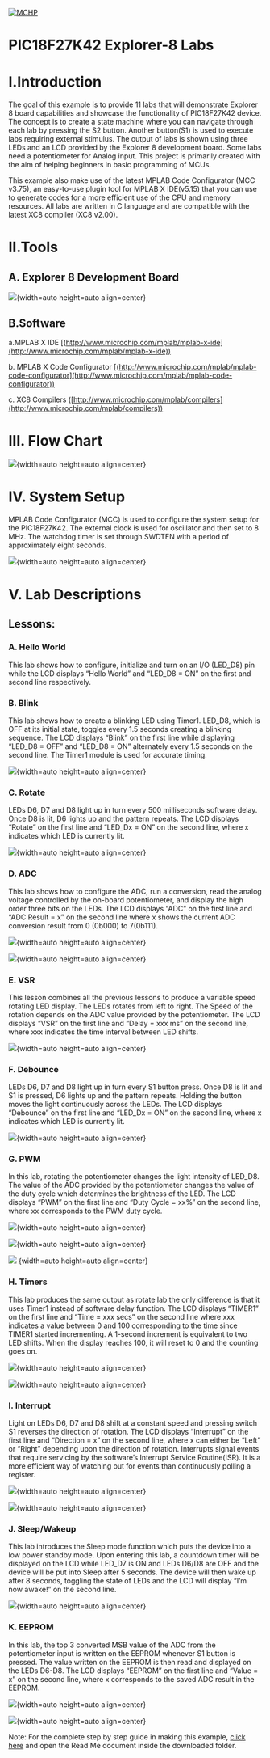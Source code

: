 [![MCHP](https://cldup.com/U0qhLwBijF.png)](https://www.microchip.com) 

# PIC18F27K42 Explorer-8 Labs

# I.Introduction
The goal of this example is to provide 11 labs that will demonstrate Explorer 8 board capabilities and showcase the functionality of PIC18F27K42 device. The concept is to create a state machine where you can navigate through each lab by pressing the S2 button.  Another button(S1) is used to execute labs requiring external stimulus. The output of labs is shown using three LEDs and an LCD provided by the Explorer 8 development board. Some labs need a potentiometer for Analog input. This project is primarily created with the aim of helping beginners in basic programming of MCUs.

This example also make use of the latest MPLAB Code Configurator (MCC v3.75), an easy-to-use plugin tool for MPLAB X IDE(v5.15) that you can use to generate codes for a more efficient use of the CPU and memory resources. All labs are written in C language and are compatible with the latest XC8 compiler (XC8 v2.00).

# II.Tools
## A. Explorer 8 Development Board
![]( https://i.imgur.com/ZHFOx7c.jpg){width=auto height=auto align=center}

## B.Software
a.MPLAB X IDE [(http://www.microchip.com/mplab/mplab-x-ide](http://www.microchip.com/mplab/mplab-x-ide))

b.	MPLAB X Code Configurator [(http://www.microchip.com/mplab/mplab-code-configurator](http://www.microchip.com/mplab/mplab-code-configurator))

c.	XC8 Compilers ([http://www.microchip.com/mplab/compilers](http://www.microchip.com/mplab/compilers)) 


# III. Flow Chart
![]( https://i.imgur.com/zalZL9S.jpg){width=auto height=auto align=center}
# IV.	System Setup
MPLAB Code Configurator (MCC) is used to configure the system setup for the PIC18F27K42. The external clock is used for oscillator and then set to 8 MHz. The watchdog timer is set through SWDTEN with a period of approximately eight seconds.

![]( https://i.imgur.com/0MbVWIi.jpg){width=auto height=auto align=center}

# V.	Lab Descriptions
## Lessons:
### A.	Hello World
This lab shows how to configure, initialize and turn on an I/O (LED_D8) pin while the LCD displays “Hello World” and “LED_D8 = ON” on the first and second line respectively.

### B.	Blink
This lab shows how to create a blinking LED using Timer1. LED_D8, which is OFF at its initial state, toggles every 1.5 seconds creating a blinking sequence. The LCD displays “Blink” on the first line while displaying “LED_D8 = OFF” and “LED_D8 = ON” alternately every 1.5 seconds on the second line. The Timer1 module is used for accurate timing.

![]( https://i.imgur.com/jmeWMba.png){width=auto height=auto align=center}

### C.	Rotate
LEDs D6, D7 and D8 light up in turn every 500 milliseconds software delay. Once D8 is lit, D6 lights up and the pattern repeats. The LCD displays “Rotate” on the first line and “LED_Dx = ON” on the second line, where x indicates which LED is currently lit.  

![]( https://i.imgur.com/ZDGUaNN.png){width=auto height=auto align=center}

### D.	ADC 
This lab shows how to configure the ADC, run a conversion, read the analog voltage controlled by the on-board potentiometer, and display the high order three bits on the LEDs. The LCD displays “ADC” on the first line and “ADC Result = x” on the second line where x shows the current ADC conversion result from 0 (0b000) to 7(0b111).

![](https://i.imgur.com/bZXDLIM.png){width=auto height=auto align=center}

![]( https://i.imgur.com/s7I3pAE.png){width=auto height=auto align=center}

### E.	VSR
This lesson combines all the previous lessons to produce a variable speed rotating LED display. The LEDs rotates from left to right. The Speed of the rotation depends on the ADC value provided by the potentiometer. The LCD displays “VSR” on the first line and “Delay = xxx ms” on the second line, where xxx indicates the time interval between LED shifts.

![](https://i.imgur.com/0qjWG99.png){width=auto height=auto align=center}

### F.           Debounce
LEDs D6, D7 and D8 light up in turn every S1 button press. Once D8 is lit and S1 is pressed, D6 lights up and the pattern repeats. Holding the button moves the light continuously across the LEDs. The LCD displays “Debounce” on the first line and “LED_Dx = ON” on the second line, where x indicates which LED is currently lit.

![]( https://i.imgur.com/zIAtnuL.png){width=auto height=auto align=center}

### G.	PWM
In this lab, rotating the potentiometer changes the light intensity of LED_D8. The value of the ADC provided by the potentiometer changes the value of the duty cycle which determines the brightness of the LED. The LCD displays “PWM” on the first line and “Duty Cycle = xx%” on the second line, where xx corresponds to the PWM duty cycle.

![](https://i.imgur.com/LjDXLzI.png){width=auto height=auto align=center}

![]( https://i.imgur.com/fMcgBfp.png){width=auto height=auto align=center}

![]( https://i.imgur.com/fjucotr.png) {width=auto height=auto align=center}



### H.	Timers
This lab produces the same output as rotate lab the only difference is that it uses Timer1 instead of software delay function. The LCD displays “TIMER1” on the first line and “Time = xxx secs” on the second line where xxx indicates a value between 0 and 100 corresponding to the time since TIMER1 started incrementing. A 1-second increment is equivalent to two LED shifts. When the display reaches 100, it will reset to 0 and the counting goes on.

![]( https://i.imgur.com/zZ1K5qH.png){width=auto height=auto align=center}

![]( https://i.imgur.com/qrXxOiK.png){width=auto height=auto align=center}

### I.	Interrupt
Light on LEDs D6, D7 and D8 shift at a constant speed and pressing switch S1 reverses the direction of rotation. The LCD displays “Interrupt” on the first line and “Direction = x” on the second line, where x can either be “Left” or “Right” depending upon the direction of rotation. Interrupts signal events that require servicing by the software’s Interrupt Service Routine(ISR). It is a more efficient way of watching out for events than continuously polling a register.

![]( https://i.imgur.com/BL3LuJZ.jpg){width=auto height=auto align=center}

![]( https://i.imgur.com/Crck3RE.png){width=auto height=auto align=center}

### J.	Sleep/Wakeup
This lab introduces the Sleep mode function which puts the device into a low power standby mode.  Upon entering this lab, a countdown timer will be displayed on the LCD while LED_D7 is ON and LEDs D6/D8 are OFF and the device will be put into Sleep after 5 seconds. The device will then wake up after 8 seconds, toggling the state of LEDs and the LCD will display “I’m now awake!” on the second line.

![]( https://i.imgur.com/KlYfHCO.png){width=auto height=auto align=center}



### K.	EEPROM
In this lab, the top 3 converted MSB value of the ADC from the potentiometer input is written on the EEPROM whenever S1 button is pressed. The value written on the EEPROM is then read and displayed on the LEDs D6-D8. The LCD displays “EEPROM” on the first line and “Value = x” on the second line, where x corresponds to the saved ADC result in the EEPROM.
	
 ![](https://i.imgur.com/eDhCvYk.png){width=auto height=auto align=center}

![]( https://i.imgur.com/H226nXs.png){width=auto height=auto align=center}


Note:  For the complete step by step guide in making this example, [click here]( http://ww1.microchip.com/downloads/en/DeviceDoc/Explorer8_Labs_v2.zip) and open the Read Me document inside the downloaded folder.

